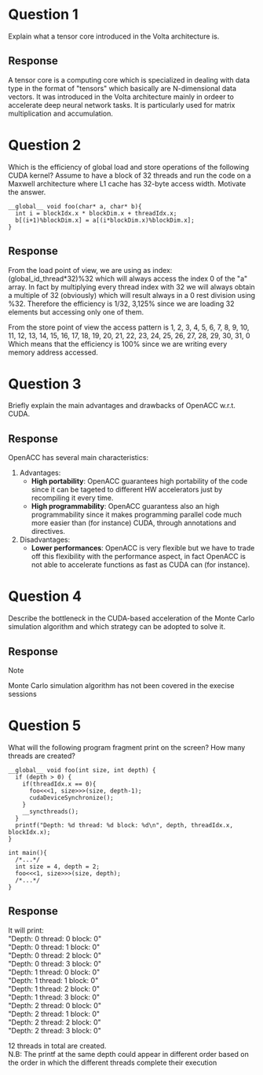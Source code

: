 # Question 1 
Explain what a tensor core introduced in the Volta architecture is.

## Response
A tensor core is a computing core which is specialized in dealing with data type in the format of "tensors" which basically are N-dimensional data vectors. It was introduced in the Volta architecture mainly in ordeer to accelerate deep neural network tasks. It is particularly used
for matrix multiplication and accumulation.

# Question 2 
Which is the efficiency of global load and store operations of the following CUDA kernel? Assume to have a block of 
32  threads  and  run  the  code  on  a  Maxwell  architecture  where  L1  cache  has  32-byte  access  width.  Motivate  the 
answer. 

```
__global__ void foo(char* a, char* b){ 
  int i = blockIdx.x * blockDim.x + threadIdx.x; 
  b[(i+1)%blockDim.x] = a[(i*blockDim.x)%blockDim.x];  
}
```

## Response
From the load point of view, we are using as index: (global_id_thread*32)%32
which will always access the index 0 of the "a" array. In fact by multiplying every thread
index with 32 we will always obtain a multiple of 32 (obviously) which will result always in a 0 rest division using %32.
Therefore the efficiency is 1/32, 3,125% since we are loading 32 elements but accessing only one of them.

From the store point of view the access pattern is 1, 2, 3, 4, 5, 6, 7, 8, 9, 10, 11, 12, 13, 14, 15, 16, 17, 18, 19, 20, 21, 22, 23, 24, 25, 26, 27, 28, 29, 30, 31, 0
Which means that the efficiency is 100% since we are writing every memory address accessed.

# Question 3 
Briefly explain the main advantages and drawbacks of OpenACC w.r.t. CUDA.

## Response
OpenACC has several main characteristics:
1. Advantages: 
    - __High portability__: OpenACC guarantees high portability of the code since it can be tageted to different HW accelerators just by recompiling it every time.
    - __High programmability__: OpenACC guarantess also an high programmability since it makes programming parallel code much more easier than (for instance) CUDA, through annotations and directives.
1. Disadvantages: 
    - __Lower performances__: OpenACC is very flexible but we have to trade off this flexibility with the performance aspect, in fact OpenACC is not able to accelerate functions as fast as CUDA can (for instance). 

# Question 4 
Describe the bottleneck in the CUDA-based acceleration of the Monte Carlo simulation algorithm and which 
strategy can be adopted to solve it. 

## Response

> [!NOTE]
> Monte Carlo simulation algorithm has not been covered in the execise sessions

# Question 5 
What will the following program fragment print on the screen? How many threads are created? 

```
__global__ void foo(int size, int depth) {  
  if (depth > 0) { 
    if(threadIdx.x == 0){ 
      foo<<<1, size>>>(size, depth-1);   
      cudaDeviceSynchronize(); 
    } 
    __syncthreads(); 
  } 
  printf("Depth: %d thread: %d block: %d\n", depth, threadIdx.x, blockIdx.x);  
} 
 
int main(){ 
  /*...*/ 
  int size = 4, depth = 2; 
  foo<<<1, size>>>(size, depth); 
  /*...*/ 
}
```

## Response
It will print: \
"Depth: 0 thread: 0 block: 0" \
"Depth: 0 thread: 1 block: 0" \
"Depth: 0 thread: 2 block: 0" \
"Depth: 0 thread: 3 block: 0" \
"Depth: 1 thread: 0 block: 0" \
"Depth: 1 thread: 1 block: 0" \
"Depth: 1 thread: 2 block: 0" \
"Depth: 1 thread: 3 block: 0" \
"Depth: 2 thread: 0 block: 0" \
"Depth: 2 thread: 1 block: 0" \
"Depth: 2 thread: 2 block: 0" \
"Depth: 2 thread: 3 block: 0"

12 threads in total are created. \
N.B: The printf at the same depth could appear in different order based on the order in which the different threads complete their execution